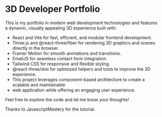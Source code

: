 # 3D Developer Portfolio
This is my portfolio in modern web development technologies and features a dynamic, visually appealing 3D experience built with:

* React and Vite for fast, efficient, and modular frontend development.
* Three.js and @react-three/fiber for rendering 3D graphics and scenes directly in the browser.
* Framer Motion for smooth animations and transitions.
* EmailJS for seamless contact form integration.
* Tailwind CSS for responsive and flexible styling.
* @react-three/drei for optimized helpers and tools to improve the 3D experience.
* This project leverages component-based architecture to create a scalable and maintainable
* web application while offering an engaging user experience.

Feel free to explore the code and let me know your thoughts!

Thanks to JavascriptMastery for the tutorial.

